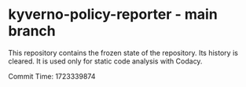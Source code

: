 # kyverno-policy-reporter - main branch

This repository contains the frozen state of the repository.
Its history is cleared. It is used only for static code
analysis with Codacy.

Commit Time: 1723339874